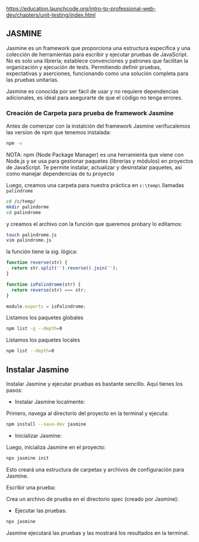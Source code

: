 https://education.launchcode.org/intro-to-professional-web-dev/chapters/unit-testing/index.html

## JASMINE

Jasmine es un framework que proporciona una estructura específica y una colección de herramientas para escribir y ejecutar pruebas de JavaScript. No es solo una librería; establece convenciones y patrones que facilitan la organización y ejecución de tests. Permitiendo definir pruebas, expectativas y aserciones, funcionando como una solución completa para las pruebas unitarias.

Jasmine es conocida por ser fácil de usar y no requiere dependencias adicionales, es ideal para asegurarte de que el código no tenga errores.

### Creación de Carpeta para prueba de framework Jasmine

Antes de comenzar con la instalción del framework Jasmine verifucalemos las version de npm que tenemos instalada: 

```bash
npm -v 
```
NOTA: npm (Node Package Manager) es una herramienta que viene con Node.js y se usa para gestionar paquetes (librerías y módulos) en proyectos de JavaScript. Te permite instalar, actualizar y desinstalar paquetes, así como manejar dependencias de tu proyecto

Luego, creamos una carpeta para nuestra práctica en `c:\temp\` llamadas `palindrome`

```bash 
cd /c/temp/
mkdir palindorme
cd palindrome
```

y creamos el archivo con la función que queremos probary lo editamos: 

```bash 
touch palindrome.js
vim palindrome.js
```
la función tiene la sig. lógica: 

```javascript
function reverse(str) {
  return str.split('').reverse().join('');
}

function isPalindrome(str) {
  return reverse(str) === str;
}

module.exports = isPalindrome;
```

Listamos los paquetes globales

```bash
npm list -g --depth=0
```
Listamos los paquetes locales

```bash
npm list --depth=0
```

## Instalar Jasmine 

Instalar Jasmine y ejecutar pruebas es bastante sencillo. Aquí tienes los pasos:

- Instalar Jasmine localmente:

Primero, navega al directorio del proyecto en la terminal y ejecuta:

```bash
npm install --save-dev jasmine
```
- Inicializar Jasmine:

Luego, inicializa Jasmine en el proyecto:

```bash
npx jasmine init
```
Esto creará una estructura de carpetas y archivos de configuración para Jasmine.

Escribir una prueba:

Crea un archivo de prueba en el directorio spec (creado por Jasmine):

- Ejecutar las pruebas:

```bash
npx jasmine
```
Jasmine ejecutará las pruebas y las mostrará los resultados en la terminal.

